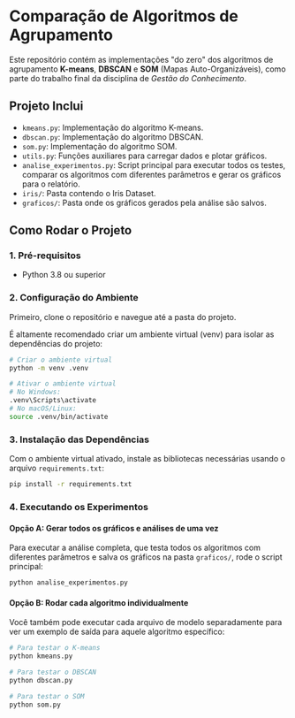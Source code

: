 
# Comparação de Algoritmos de Agrupamento

Este repositório contém as implementações "do zero" dos algoritmos de agrupamento **K-means**, **DBSCAN** e **SOM** (Mapas Auto-Organizáveis), como parte do trabalho final da disciplina de *Gestão do Conhecimento*.

## Projeto Inclui

- `kmeans.py`: Implementação do algoritmo K-means.
- `dbscan.py`: Implementação do algoritmo DBSCAN.
- `som.py`: Implementação do algoritmo SOM.
- `utils.py`: Funções auxiliares para carregar dados e plotar gráficos.
- `analise_experimentos.py`: Script principal para executar todos os testes, comparar os algoritmos com diferentes parâmetros e gerar os gráficos para o relatório.
- `iris/`: Pasta contendo o Iris Dataset.
- `graficos/`: Pasta onde os gráficos gerados pela análise são salvos.

## Como Rodar o Projeto

### 1. Pré-requisitos

- Python 3.8 ou superior

### 2. Configuração do Ambiente

Primeiro, clone o repositório e navegue até a pasta do projeto.

É altamente recomendado criar um ambiente virtual (venv) para isolar as dependências do projeto:

```bash
# Criar o ambiente virtual
python -m venv .venv

# Ativar o ambiente virtual
# No Windows:
.venv\Scripts\activate
# No macOS/Linux:
source .venv/bin/activate
```

### 3. Instalação das Dependências

Com o ambiente virtual ativado, instale as bibliotecas necessárias usando o arquivo `requirements.txt`:

```bash
pip install -r requirements.txt
```

### 4. Executando os Experimentos

#### Opção A: Gerar todos os gráficos e análises de uma vez

Para executar a análise completa, que testa todos os algoritmos com diferentes parâmetros e salva os gráficos na pasta `graficos/`, rode o script principal:

```bash
python analise_experimentos.py
```

#### Opção B: Rodar cada algoritmo individualmente

Você também pode executar cada arquivo de modelo separadamente para ver um exemplo de saída para aquele algoritmo específico:

```bash
# Para testar o K-means
python kmeans.py

# Para testar o DBSCAN
python dbscan.py

# Para testar o SOM
python som.py
```
